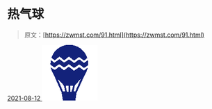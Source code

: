 <!--yml
category: 未分类
date: 0001-01-01 00:00:00
-->

# 热气球

> 原文：[https://zwmst.com/91.html](https://zwmst.com/91.html)

   [ <time datetime="2021-08-12T08:59:31+08:00"> 2021-08-12 </time> ](https://zwmst.com/%e7%83%ad%e6%b0%94%e7%90%83)  [![](img/015c193c554cf366b19d4ee5dd24b6e0.png)](https://zwmst.com/wp-content/uploads/2021/08/1628729971-1e1fdbd55924744.png)